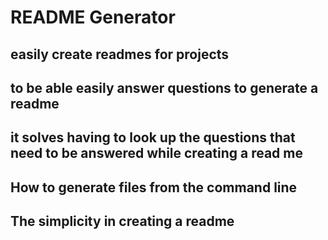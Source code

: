 
# README Generator
## easily create readmes for projects
## to be able easily answer questions to generate a readme
## it solves having to look up the questions that need to be answered while creating a read me
## How to generate files from the command line
## The simplicity in creating a readme